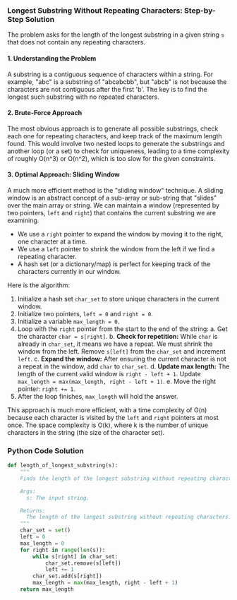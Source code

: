 ### Longest Substring Without Repeating Characters: Step-by-Step Solution

The problem asks for the length of the longest substring in a given string `s` that does not contain any repeating characters.

#### 1. Understanding the Problem

A substring is a contiguous sequence of characters within a string. For example, "abc" is a substring of "abcabcbb", but "abcb" is not because the characters are not contiguous after the first 'b'. The key is to find the longest such substring with no repeated characters.

#### 2. Brute-Force Approach

The most obvious approach is to generate all possible substrings, check each one for repeating characters, and keep track of the maximum length found. This would involve two nested loops to generate the substrings and another loop (or a set) to check for uniqueness, leading to a time complexity of roughly O(n^3) or O(n^2), which is too slow for the given constraints.

#### 3. Optimal Approach: Sliding Window

A much more efficient method is the "sliding window" technique. A sliding window is an abstract concept of a sub-array or sub-string that "slides" over the main array or string. We can maintain a window (represented by two pointers, `left` and `right`) that contains the current substring we are examining.

- We use a `right` pointer to expand the window by moving it to the right, one character at a time.
- We use a `left` pointer to shrink the window from the left if we find a repeating character.
- A hash set (or a dictionary/map) is perfect for keeping track of the characters currently in our window.

Here is the algorithm:

1.  Initialize a hash set `char_set` to store unique characters in the current window.
2.  Initialize two pointers, `left = 0` and `right = 0`.
3.  Initialize a variable `max_length = 0`.
4.  Loop with the `right` pointer from the start to the end of the string:
    a. Get the character `char = s[right]`.
    b. **Check for repetition:** While `char` is already in `char_set`, it means we have a repeat. We must shrink the window from the left. Remove `s[left]` from the `char_set` and increment `left`.
    c. **Expand the window:** After ensuring the current character is not a repeat in the window, add `char` to `char_set`.
    d. **Update max length:** The length of the current valid window is `right - left + 1`. Update `max_length = max(max_length, right - left + 1)`.
    e. Move the right pointer: `right += 1`.
5.  After the loop finishes, `max_length` will hold the answer.

This approach is much more efficient, with a time complexity of O(n) because each character is visited by the `left` and `right` pointers at most once. The space complexity is O(k), where k is the number of unique characters in the string (the size of the character set).

### Python Code Solution

```python
def length_of_longest_substring(s):
    """
    Finds the length of the longest substring without repeating characters.

    Args:
      s: The input string.

    Returns:
      The length of the longest substring without repeating characters.
    """
    char_set = set()
    left = 0
    max_length = 0
    for right in range(len(s)):
        while s[right] in char_set:
            char_set.remove(s[left])
            left += 1
        char_set.add(s[right])
        max_length = max(max_length, right - left + 1)
    return max_length

```
